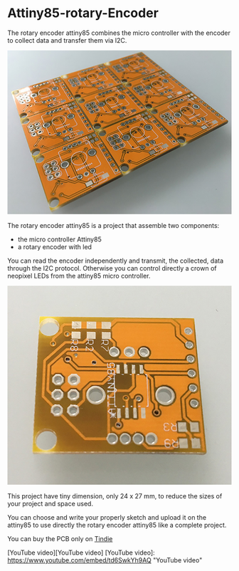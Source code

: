 # Attiny85-rotary-Encoder
The rotary encoder attiny85 combines the micro controller with the encoder to collect data and transfer them via I2C.

[![Attiny85 rotary encoder](https://github.com/Mauroalfieri/Attiny85-rotary-Encoder/blob/master/images/Attiny85%20Encoder%20pcbs%202.jpg?raw=true "Attiny85 rotary encoder")](https://github.com/Mauroalfieri/Attiny85-rotary-Encoder/blob/master/images/Attiny85%20Encoder%20pcbs%202.jpg?raw=true "Attiny85 rotary encoder")

The rotary encoder attiny85 is a project that assemble two components:

* the micro controller Attiny85
* a rotary encoder with led

You can read the encoder independently and transmit, the collected, data through the I2C protocol. Otherwise you can control directly a crown of neopixel LEDs from the attiny85 micro controller.

[![Single PCB](https://github.com/Mauroalfieri/Attiny85-rotary-Encoder/blob/master/images/Attiny85%20Encoder%20pcb%20retro.jpg?raw=true "Single PCB")](https://github.com/Mauroalfieri/Attiny85-rotary-Encoder/blob/master/images/Attiny85%20Encoder%20pcb%20retro.jpg?raw=true "Single PCB")

This project have tiny dimension, only 24 x 27 mm, to reduce the sizes of your project and space used.

You can choose and write your properly sketch and upload it on the attiny85 to use directly the rotary encoder attiny85 like a complete project.

You can buy the PCB only on [Tindie][https://www.tindie.com/products/18765/]

[https://www.tindie.com/products/18765/]: https://www.tindie.com/products/18765/ "Tindie"

[YouTube video][YouTube video]
[YouTube video]: https://www.youtube.com/embed/td6SwkYh9AQ "YouTube video"
